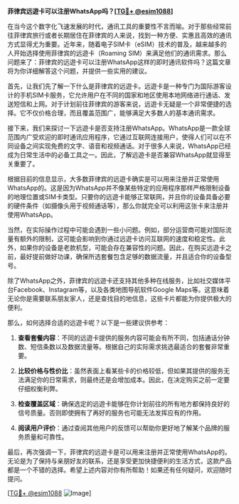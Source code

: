 **菲律宾远遊卡可以注册WhatsApp吗？[[TG💪+ @esim1088](https://t.me/s/esim1088)]**

在当今这个数字化飞速发展的时代，通讯工具的重要性不言而喻。对于那些经常前往菲律宾旅行或者长期居住在菲律宾的人来说，找到一种方便、实惠且高效的通讯方式显得尤为重要。近年来，随着电子SIM卡（eSIM）技术的普及，越来越多的人开始选择使用菲律宾的远遊卡（Roaming SIM）来满足他们的通讯需求。那么问题来了：菲律宾的远遊卡可以注册WhatsApp这样的即时通讯软件吗？这篇文章将为你详细解答这个问题，并提供一些实用的建议。

首先，让我们先了解一下什么是菲律宾的远遊卡。远遊卡是一种专门为国际游客设计的手机SIM卡服务，它允许用户在不同的国家和地区使用本地网络进行通话、发送短信和上网。对于计划前往菲律宾的游客来说，远遊卡无疑是一个非常便捷的选择。它不仅价格合理，而且覆盖范围广，能够满足大多数人的基本通讯需求。

接下来，我们来探讨一下远遊卡是否支持注册WhatsApp。WhatsApp是一款全球范围内广受欢迎的即时通讯应用程序，它通过互联网连接用户，使得人们可以在不同设备之间实现免费的文字、语音和视频通话。对于很多人来说，WhatsApp已经成为日常生活中的必备工具之一。因此，了解远遊卡是否兼容WhatsApp就显得至关重要了。

根据目前的信息显示，大多数菲律宾的远遊卡确实是可以用来注册并正常使用WhatsApp的。这是因为WhatsApp并不像某些特定的应用程序那样严格限制设备的地理位置或SIM卡类型。只要你的远遊卡能够正常联网，并且你的设备具备必要的硬件条件（如摄像头用于视频通话等），那么你就完全可以利用这张卡来注册并使用WhatsApp。

当然，在实际操作过程中可能会遇到一些小问题。例如，部分运营商可能对国际流量有额外的限制，这可能会影响到你通过远遊卡访问互联网的速度和稳定性。此外，如果你的设备是老款机型，可能会存在兼容性的问题。因此，在购买远遊卡之前，最好提前做好功课，确保所选套餐包含足够的数据流量，并且适合你的设备型号。

除了WhatsApp之外，菲律宾的远遊卡还支持其他多种在线服务，比如社交媒体平台Facebook、Instagram等，以及各类地图导航软件Google Maps等。这意味着无论你是需要联系朋友家人，还是查找目的地信息，这些卡片都能为你提供极大的便利。

那么，如何选择合适的远遊卡呢？以下是一些建议供参考：

1. **查看套餐内容**：不同的远遊卡提供的服务内容可能会有所不同，包括通话分钟数、短信条数以及数据流量等。根据自己的实际需求挑选最适合的套餐非常重要。
   
2. **比较价格与性价比**：虽然表面上看某些卡的价格较低，但如果其提供的服务无法满足你的日常需求，则最终还是会增加成本。因此，在决定购买之前一定要仔细权衡利弊。
   
3. **检查覆盖区域**：确保选定的远遊卡能够在你计划前往的所有地方都保持良好的信号质量。否则即使拥有了再好的服务也可能无法发挥应有的作用。
   
4. **阅读用户评价**：通过查阅其他用户的反馈可以帮助你更好地了解某个品牌的服务质量和可靠性。

最后，再次强调一下，菲律宾的远遊卡是可以用来注册并正常使用WhatsApp的。无论是为了保持与亲朋好友的联系，还是享受更加快捷便利的生活方式，这款产品都是一个不错的选择。希望上述内容对你有所帮助！如果还有任何疑问，欢迎随时提问。

[[TG💪+ @esim1088](https://t.me/s/esim1088) ![Image](https://i.postimg.cc/4NQfJmqS/Snipaste-2025-05-13-00-14-12.png)]